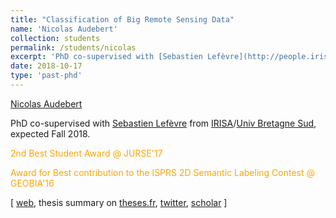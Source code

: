 ```yaml
---
title: "Classification of Big Remote Sensing Data"
name: 'Nicolas Audebert'
collection: students
permalink: /students/nicolas
excerpt: 'PhD co-supervised with [Sebastien Lefèvre](http://people.irisa.fr/Sebastien.Lefevre/) from [IRISA](http://www-irisa.univ-ubs.fr/)/[Univ Bretagne Sud](http://www.univ-ubs.fr/), defended in October 2018. <span style="color:orange;">2nd Best Student Award @ JURSE'17</span> and <span style="color:orange;">Award for Best contribution to the ISPRS 2D Semantic Labeling Contest</span>'
date: 2018-10-17
type: 'past-phd'
---
```


[Nicolas Audebert](https://nicolas.audebert.at/)

PhD co-supervised with [Sebastien Lefèvre](http://people.irisa.fr/Sebastien.Lefevre/) from [IRISA](http://www-irisa.univ-ubs.fr/)/[Univ Bretagne Sud](http://www.univ-ubs.fr/), expected Fall 2018.

<span style="color:orange;">2nd Best Student Award @ JURSE'17</span>

<span style="color:orange;">Award for Best contribution to the ISPRS 2D Semantic Labeling Contest @ GEOBIA'16</span>


\[ [web](https://nicolas.audebert.at/), thesis summary on [theses.fr](http://www.theses.fr/s140223), [twitter](https://twitter.com/nshaud?lang=en), [scholar](https://scholar.google.fr/citations?user=_z5vXUcAAAAJ&hl=en) \]


